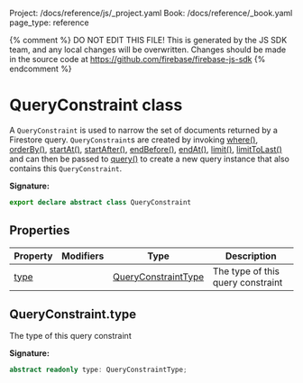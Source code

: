 Project: /docs/reference/js/_project.yaml
Book: /docs/reference/_book.yaml
page_type: reference

{% comment %}
DO NOT EDIT THIS FILE!
This is generated by the JS SDK team, and any local changes will be
overwritten. Changes should be made in the source code at
https://github.com/firebase/firebase-js-sdk
{% endcomment %}

# QueryConstraint class
A `QueryConstraint` is used to narrow the set of documents returned by a Firestore query. `QueryConstraint`<!-- -->s are created by invoking [where()](./firestore_.md#where)<!-- -->, [orderBy()](./firestore_.md#orderby)<!-- -->, [startAt()](./firestore_.md#startat)<!-- -->, [startAfter()](./firestore_.md#startafter)<!-- -->, [endBefore()](./firestore_.md#endbefore)<!-- -->, [endAt()](./firestore_.md#endat)<!-- -->, [limit()](./firestore_.md#limit)<!-- -->, [limitToLast()](./firestore_.md#limittolast) and can then be passed to [query()](./firestore_.md#query) to create a new query instance that also contains this `QueryConstraint`<!-- -->.

<b>Signature:</b>

```typescript
export declare abstract class QueryConstraint 
```

## Properties

|  Property | Modifiers | Type | Description |
|  --- | --- | --- | --- |
|  [type](./firestore_lite.queryconstraint.md#queryconstrainttype) |  | [QueryConstraintType](./firestore_lite.md#queryconstrainttype) | The type of this query constraint |

## QueryConstraint.type

The type of this query constraint

<b>Signature:</b>

```typescript
abstract readonly type: QueryConstraintType;
```
